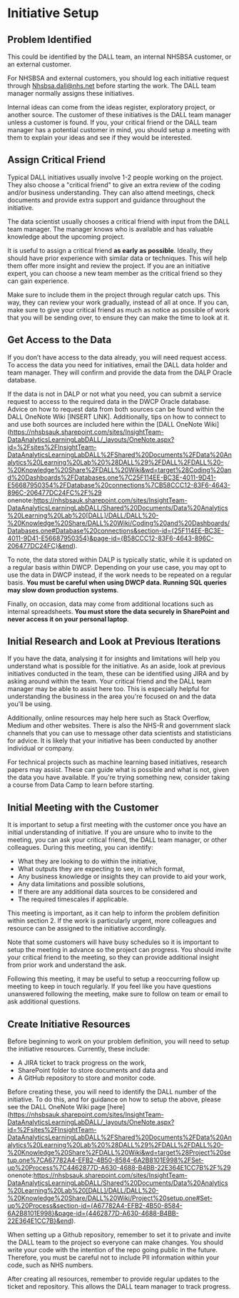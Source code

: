 # Initiative Setup

## Problem Identified
This could be identified by the DALL team, an internal NHSBSA customer, or an external customer.

For NHSBSA and external customers, you should log each initiative request through Nhsbsa.dall@nhs.net before starting the work. The DALL team manager normally assigns these initiatives.

Internal ideas can come from the ideas register, exploratory project, or another source. The customer of these initiatives is the DALL team manager unless a customer is found. If you, your critical friend or the DALL team manager has a potential customer in mind, you should setup a meeting with them to explain your ideas and see if they would be interested.

## Assign Critical Friend
Typical DALL initiatives usually involve 1-2 people working on the project. They also choose a "critical friend" to give an extra review of the coding and/or business understanding. They can also attend meetings, check documents and provide extra support and guidance throughout the initiative.

The data scientist usually chooses a critical friend with input from the DALL team manager. The manager knows who is available and has valuable knowledge about the upcoming project.

It is useful to assign a critical friend **as early as possible**. Ideally, they should have prior experience with similar data or techniques. This will help them offer more insight and review the project. If you are an initiative expert, you can choose a new team member as the critical friend so they can gain experience.

Make sure to include them in the project through regular catch ups. This way, they can review your work gradually, instead of all at once. If you can, make sure to give your critical friend as much as notice as possible of work that you will be sending over, to ensure they can make the time to look at it.

## Get Access to the Data
If you don’t have access to the data already, you will need request access. To access the data you need for initiatives, email the DALL data holder and team manager. They will confirm and provide the data from the DALP Oracle database.

If the data is not in DALP or not what you need, you can submit a service request to access to the required data in the DWCP Oracle database.
Advice on how to request data from both sources can be found within the DALL OneNote Wiki [INSERT LINK]. Additionally, tips on how to connect to and use both sources are included here within the [DALL OneNote Wiki](https://nhsbsauk.sharepoint.com/sites/InsightTeam-DataAnalyticsLearningLabDALL/_layouts/OneNote.aspx?id=%2Fsites%2FInsightTeam-DataAnalyticsLearningLabDALL%2FShared%20Documents%2FData%20Analytics%20Learning%20Lab%20%28DALL%29%2FDALL%2FDALL%20-%20Knowledge%20Share%2FDALL%20Wiki&wd=target%28Coding%20and%20Dashboards%2FDatabases.one%7C25F114EE-BC3E-4011-9D41-E56687950354%2FDatabase%20connections%7CB58CCC12-83F6-4643-896C-206477DC24FC%2F%29
onenote:https://nhsbsauk.sharepoint.com/sites/InsightTeam-DataAnalyticsLearningLabDALL/Shared%20Documents/Data%20Analytics%20Learning%20Lab%20[DALL]/DALL/DALL%20-%20Knowledge%20Share/DALL%20Wiki/Coding%20and%20Dashboards/Databases.one#Database%20connections&section-id={25F114EE-BC3E-4011-9D41-E56687950354}&page-id={B58CCC12-83F6-4643-896C-206477DC24FC}&end).

To note, the data stored within DALP is typically static, while it is updated on a regular basis within DWCP. Depending on your use case, you may opt to use the data in DWCP instead, if the work needs to be repeated on a regular basis. **You must be careful when using DWCP data. Running SQL queries may slow down production systems**.

Finally, on occasion, data may come from additional locations such as internal spreadsheets. **You must store the data securely in SharePoint and never access it on your personal laptop**.

## Initial Research and Look at Previous Iterations
If you have the data, analysing it for insights and limitations will help you understand what is possible for the initiative.
As an aside, look at previous initiatives conducted in the team, these can be identified using JIRA and by asking around within the team. Your critical friend and the DALL team manager may be able to assist here too. This is especially helpful for understanding the business in the area you're focused on and the data you'll be using.

Additionally, online resources may help here such as Stack Overflow, Medium and other websites. There is also the NHS-R and government slack channels that you can use to message other data scientists and statisticians for advice. It is likely that your initiative has been conducted by another individual or company.

For technical projects such as machine learning based initiatives, research papers may assist. These can guide what is possible and what is not, given the data you have available.  If you're trying something new, consider taking a course from Data Camp to learn before starting.

## Initial Meeting with the Customer
It is important to setup a first meeting with the customer once you have an initial understanding of initiative. If you are unsure who to invite to the meeting, you can ask your critical friend, the DALL team manager, or other colleagues. During this meeting, you can identify:

* What they are looking to do within the initiative,
* What outputs they are expecting to see, in which format,
* Any business knowledge or insights they can provide to aid your work,
* Any data limitations and possible solutions,
* If there are any additional data sources to be considered and
* The required timescales if applicable.

This meeting is important, as it can help to inform the problem definition within section 2. If the work is particularly urgent, more colleagues and resource can be assigned to the initiative accordingly.

Note that some customers will have busy schedules so it is important to setup the meeting in advance so the project can progress. You should invite your critical friend to the meeting, so they can provide additional insight from prior work and understand the ask.

Following this meeting, it may be useful to setup a reoccurring follow up meeting to keep in touch regularly. If you feel like you have questions unanswered following the meeting, make sure to follow on team or email to ask additional questions.

## Create Initiative Resources
Before beginning to work on your problem definition, you will need to setup the initiative resources. Currently, these include:

* A JIRA ticket to track progress on the work,
* SharePoint folder to store documents and data and
* A GitHub repository to store and monitor code.

Before creating these, you will need to identify the DALL number of the initiative. To do this, and for guidance on how to setup the above, please see the DALL OneNote Wiki page [here](https://nhsbsauk.sharepoint.com/sites/InsightTeam-DataAnalyticsLearningLabDALL/_layouts/OneNote.aspx?id=%2Fsites%2FInsightTeam-DataAnalyticsLearningLabDALL%2FShared%20Documents%2FData%20Analytics%20Learning%20Lab%20%28DALL%29%2FDALL%2FDALL%20-%20Knowledge%20Share%2FDALL%20Wiki&wd=target%28Project%20setup.one%7CA67782A4-EFB2-4B50-8584-6A2B8101E998%2FSet-up%20Process%7C4462877D-A630-4688-B4BB-22E364E1CC7B%2F%29
onenote:https://nhsbsauk.sharepoint.com/sites/InsightTeam-DataAnalyticsLearningLabDALL/Shared%20Documents/Data%20Analytics%20Learning%20Lab%20[DALL]/DALL/DALL%20-%20Knowledge%20Share/DALL%20Wiki/Project%20setup.one#Set-up%20Process&section-id={A67782A4-EFB2-4B50-8584-6A2B8101E998}&page-id={4462877D-A630-4688-B4BB-22E364E1CC7B}&end).

When setting up a Github repository, remember to set it to private and invite the DALL team to the project so everyone can make changes. You should write your code with the intention of the repo going public in the future. Therefore, you must be careful not to include PII information within your code, such as NHS numbers.

After creating all resources, remember to provide regular updates to the ticket and repository. This allows the DALL team manager to track progress.
